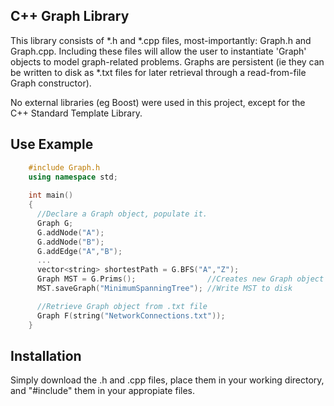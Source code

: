 ## C++ Graph Library

This library consists of *.h and *.cpp files, most-importantly: Graph.h and Graph.cpp. Including these files will allow the user to instantiate 'Graph' objects to model graph-related problems. Graphs are persistent (ie they can be written to disk as *.txt files for later retrieval through a read-from-file Graph constructor). 

No external libraries (eg Boost) were used in this project, except for the C++ Standard Template Library.

## Use Example
```c++
	#include Graph.h
	using namespace std;
    
 	int main()
 	{
      //Declare a Graph object, populate it.	
      Graph G;
      G.addNode("A"); 
      G.addNode("B");
      G.addEdge("A","B");
      ...
      vector<string> shortestPath = G.BFS("A","Z");
      Graph MST = G.Prims();                //Creates new Graph object from G
      MST.saveGraph("MinimumSpanningTree"); //Write MST to disk

      //Retrieve Graph object from .txt file
      Graph F(string("NetworkConnections.txt"));
  	}
```



## Installation

Simply download the .h and .cpp files, place them in your working directory, and "#include" them in your appropiate files.


